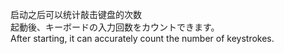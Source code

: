 启动之后可以统计敲击键盘的次数<br>
起動後、キーボードの入力回数をカウントできます。<br>
After starting, it can accurately count the number of keystrokes.
